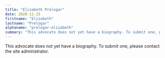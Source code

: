 ```yaml
---
title: "Elizabeth Prelogar"
date: 2020-11-25
firstname: "Elizabeth"
lastname: "Prelogar"
alphaname: "prelogar-elizabeth"
summary: "This advocate does not yet have a biography. To submit one, please contact the site administrator."
---
```

This advocate does not yet have a biography. To submit one, please contact the site administrator.

